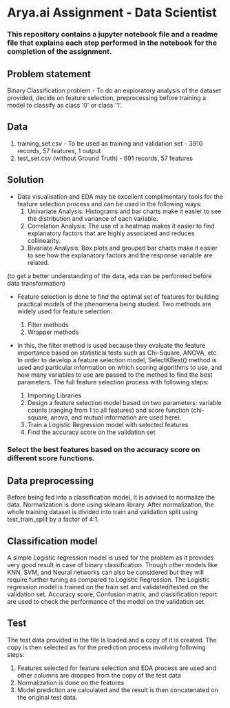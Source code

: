 # Arya.ai Assignment - Data Scientist
### This repository contains a jupyter notebook file and a readme file that explains each step performed in the notebook for the completion of the assignment.

## Problem statement
Binary Classification problem - To do an exploratory analysis of the dataset provided, decide on feature selection, preprocessing before training a model to classify as class '0' or class '1'.

## Data
1. training_set.csv - To be used as training and validation set - 3910 records, 57 features, 1 output
2. test_set.csv (without Ground Truth) - 691 records, 57 features

## Solution
- Data visualisation and EDA may be excellent complimentary tools for the feature selection process and can be used in the following ways:
  1. Univariate Analysis: Histograms and bar charts make it easier to see the distribution and variance of each variable.
  2. Correlation Analysis: The use of a heatmap makes it easier to find explanatory factors that are highly associated and reduces collinearity.
  3. Bivariate Analysis: Box plots and grouped bar charts make it easier to see how the explanatory factors and the response variable are related.

(to get a better understanding of the data, eda can be performed before data transformation)

- Feature selection is done to find the optimal set of features for building practical models of the phenomena being studied. Two methods are widely used for feature selection:
  1. Filter methods
  2. Wrapper methods

- In this, the filter method is used because they evaluate the feature importance based on statistical tests such as Chi-Square, ANOVA, etc. In order to develop a feature selection model, SelectKBest() method is used and particular information on which scoring algorithms to use, and how many variables to use are passed to the method to find the best parameters. The full feature selection process with following steps:
  1. Importing Libraries
  2. Design a feature selection model based on two parameters: variable counts (ranging from 1 to all features) and score function (chi-square, anova, and mutual information are used here).
  3. Train a Logistic Regression model with selected features
  4. Find the accuracy score on the validation set
### Select the best features based on the accuracy score on different score functions.

## Data preprocessing
Before being fed into a classification model, it is advised to normalize the data. Normalization is done using sklearn library. After normalization, the whole training dataset is divided into train and validation split using test_train_split by a factor of 4:1.

## Classification model
A simple Logistic regression model is used for the problem as it provides very good result in case of binary classification. Though other models like KNN, SVM, and Neural networks can also be considered but they will require further tuning as compared to Logistic Regression.
The Logistic regression model is trained on the train set and validated/tested on the validation set. Accuracy score, Confusion matrix, and classification report are used to check the performance of the model on the validation set.

## Test
The test data provided in the file is loaded and a copy of it is created. The copy is then selected as for the prediction process involving following steps:
  1. Features selected for feature selection and EDA process are used and other columns are dropped from the copy of the test data
  2. Normalization is done on the features
  3. Model prediction are calculated and the result is then concatenated on the original test data.
